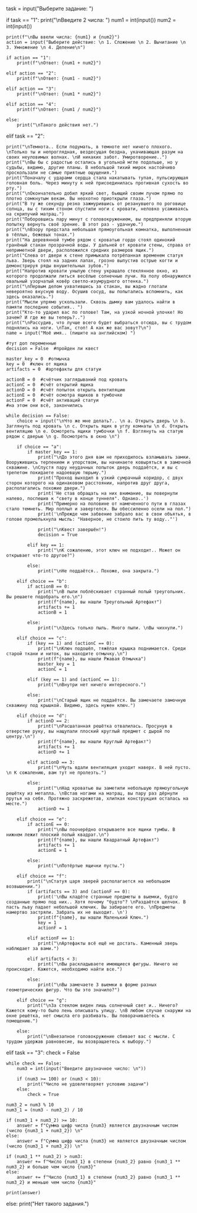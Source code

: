 task = input("Выберите задание: ")

if task == "1":
    print("\nВведите 2 числа: ")
    num1 = int(input())
    num2 = int(input())
    
    print(f"\nВы ввели числа: {num1} и {num2}")
    action = input("Выберите действие: \n 1. Сложение \n 2. Вычитание \n 3. Умножение \n 4. Деление\n")
    
    if action == "1":
        print(f"\nОтвет: {num1 + num2}")
        
    elif action == "2":
        print(f"\nОтвет: {num1 - num2}")
        
    elif action == "3":
        print(f"\nОтвет: {num1 * num2}")
        
    elif action == "4":
        print(f"\nОтвет: {num1 / num2}")
        
    else:
        print("\nТакого действия нет.")

elif task == "2":

    print("\nТемнота.. Если подумать, в темноте нет ничего плохого. \nТолько ты и непроглядная, вездесущая бездна, укачивающая разум на своих неуловимых волнах. \nИ никаких забот. Умиротворение..")
    print("\nВы бы с радостью остались в угольной мгле подольше, но у судьбы, видимо, другие планы. В небольшой тихий мирок настойчиво проскользали не самые приятные ощущения.")
    print("Поначалу с ударами сердца стала накатывать тупая, пульсирующая головная боль. Через минуту к ней присоединилась противная сухость во рту.")
    print("\nОкончательно добил яркий свет, бьющий своим лучом прямо по плотно сомкнутым векам. Вы неохотно приоткрыли глаза.")
    print("В ту же секунду резко зажмурившись от резанувшего по роговице солнца, вы с тихим стоном спустили ноги с кровати, неловко усаживаясь на скрипучий матрац.")
    print("Поборовшись пару минут с головокружением, вы предприняли вторую попытку вернуть своё зрение. В этот раз - удачную.")
    print("\nВзору предстала небольшая прямоугольная комнатка, выполненная в тёплых, бежевых тонах.")
    print("На деревянной тумбе рядом с кроватью гордо стоял одинокий гранёный стакан прозрачной воды. У дальней от кровати стены, справа от неприметной двери, расположился средних размеров ящик.")
    print("Слева от двери к стене примыкала потрёпанная временем статуя льва. Зверь стоял на задних лапах, грозно выпустив острые когти и демонстрируя ряды внушительных зубов.")
    print("Напротив кровати унылую стену украшало стеклянное окно, из которого продолжали литься весёлые солнечные лучи. На полу обнаружился овальный узорчатый ковёр светло-изумрудного оттенка.")
    print("\nПервым делом ухватившись за стакан, вы жадно глотали невероятно вкусную воду. Осушив сосуд, вы попытались вспомнить, как здесь оказались.")
    print("Мысли упрямо ускользали. Сквозь дымку вам удалось найти в памяти последние события.. ")
    print("Кто-то ударил вас по голове! Там, на узкой ночной улочке! Но зачем? И где же вы теперь?..")
    print("\nРассудив, что лучше всего будет выбраться отсюда, вы с трудом поднялись на ноги. \nТак, стоп! А как же вас зовут?\n")
    name = input("Моё имя.. (пишите на английском) ")
    
    #тут доп переменные
    decision = False  #пройден ли квест
    
    master_key = 0  #отмычка
    key = 0  #ключ от ящика
    artifacts = 0  #артефакты для статуи
    
    actionB = 0  #счётчик заглядываний под кровать
    actionC = 0  #счёт открытий ящика
    actionD = 0  #счёт попыток открыть вентиляцию
    actionE = 0  #счёт осмотра ящиков в тумбочке
    actionF = 0  #счёт активаций статуи
    #на этом они всё, закончились
    
    while decision == False:
        choice = input("\nЧто же мне делать?.. \n a. Открыть дверь \n b. Заглянуть под кровать \n c. Открыть ящик в углу комнаты \n d. Открыть вентиляцию \n e. Осмотреть ящики тумбочки \n f. Взглянуть на статую рядом с дверью \n g. Посмотреть в окно \n")
        
        if choice == "a":
            if master_key == 1:
                print("\nДо этого дня вам не приходилось взламывать замки. Вооружившись терпением и упорством, вы начинаете ковыряться в замочной скважине. \nСпустя пару неудачных попыток дверь поддаётся, и вы с трепетом покидаете надоевшую тюрьму.")
                print("Проход выходил в узкий сумрачный коридор, с двух сторон которого на одинаковом расстоянии, напротив друг друга, располагались похожие двери.")
                print('Не став обращать на них внимание, вы повернули налево, поспешив к "свету в конце туннеля". Однако..')
                print("Примерно на половине от намеченного пути в глазах стало темнеть. Мир поплыл и завертелся. Вы обессиленно осели на пол.")
                print('\nПрежде чем забвение забрало вас в свои объятья, в голове промелькнула мысль: "Наверное, не стоило пить ту воду.."')
                
                print("\nКвест завершён!")
                decision = True
            
            elif key == 1:
                print("\nК сожалению, этот ключ не подходит.. Может он открывает что-то другое?")
            
            else:
                print("\nНе поддаётся.. Похоже, она закрыта.")
        
        elif choice == "b":
            if actionB == 0:
                print("\nВ пыли поблёскивает странный полый треугольник. Вы решаете подобрать его.\n")
                print(f"{name}, вы нашли Треугольный Артефакт")
                artifacts += 1
                actionB = 1
            
            else:
                print("\nЗдесь только пыль. Много пыли. \nВы чихнули.")
        
        elif choice == "c":
            if (key == 1) and (actionC == 0):
                print("\nКлюч подошёл, тяжёлая крышка поднимается. Среди старой ткани и ниток, вы находите отмычку.\n")
                print(f"{name}, вы нашли Ржавая Отмычка")
                master_key = 1
                actionC = 1
            
            elif (key == 1) and (actionC == 1):
                print("\nВнутри нет ничего интересного.")
            
            else:
                print("\nСтарый ящик не поддаётся. Вы замечаете замочную скважину под крышкой. Видимо, здесь нужен ключ.")
        
        elif choice == "d":
            if actionD == 2:
                print("\nРасшатанная решётка отвалилась. Просунув в отверстие руку, вы нащупали плоский круглый предмет с дырой по центру.\n")
                print(f"{name}, вы нашли Круглый Артефакт")
                artifacts += 1
                actionD += 1
            
            elif actionD == 3:
                print("\nЧуть вдали вентиляция уходит наверх. В ней пусто. \n К сожалению, вам тут не пролезть.")
            
            else:
                print("\nНад кроватью вы заметили небольшую прямоугольную решётку из металла. \nВстав ногами на матрац, вы пару раз дёрнули прутья на себя. Протяжно заскрежетав, хлипкая конструкция осталась на месте.")
                actionD += 1
        
        elif choice == "e":
            if actionE == 0:
                print("\nВы поочерёдно открываете все ящики тумбы. В нижнем лежит плоский полый квадрат.\n")
                print(f"{name}, вы нашли Квадратный Артефакт")
                artifacts += 1 
                actionE = 1 
            
            else:
                print("\nПотёртые ящички пусты.")
        
        elif choice == "f":
            print("\nСтатуя царя зверей располагается на небольшом возвышении.")
            if (artifacts == 3) and (actionF == 0):
                print('\nВы кладёте странные предметы в выемки, будто созданные прямо под них.. Хотя почему "будто"? \nРаздаётся щелчок. В пасть льву падает небольшой ключик. Вы забираете его. \nПредметы намертво застряли. Забрать их не выходит. \n')
                print(f"{name}, вы нашли Маленький Ключ.")
                key = 1
                actionF = 1
            
            elif actionF == 1:
                print("\nАртефакты всё ещё не достать. Каменный зверь наблюдает за вами.")
            
            elif artifacts < 3:
                print("\nВы раскладываете имеющиеся фигуры. Ничего не происходит. Кажется, необходимо найти все.")
            
            else:
                print("\nВы замечаете 3 выемки в форме разных геометрических фигур. Что бы это значило?")
        
        elif choice == "g":
            print("\nЗа стеклом виден лишь солнечный свет и.. Ничего? Кажется кому-то было лень описывать улицу. \nВ любом случае снаружи на окне решётка, нет смысла его разбивать. Вы поворачиваетесь к помещению.")
        
        else:
            print("\nВнезапное головокружение сбивает вас с мысли. С трудом удержав равновесие, вы возвращаетесь к выбору.")

elif task == "3":
    check = False
    
    while check == False:
        num3 = int(input("Введите двузначное число: \n"))
        
        if (num3 >= 100) or (num3 < 10):
            print("Число не удовлетворяет условию задачи")
        else:
            check = True
    
    num3_2 = num3 % 10
    num3_1 = (num3 - num3_2) / 10
    
    if (num3_1 + num3_2) >= 10:
        answer = f"Сумма цифр числа {num3} является двузначным числом (число {num3_1 + num3_2}) \n"
    else:
        answer = f"Сумма цифр числа {num3} не является двузначным числом (число {num3_1 + num3_2}) \n"
    
    if (num3_1 ** num3_2) > num3:
        answer += f"Число {num3_1} в степени {num3_2} равно {num3_1 ** num3_2} и больше чем число {num3}"
    else:
        answer += f"Число {num3_1} в степени {num3_2} равно {num3_1 ** num3_2} и меньше чем число {num3}"
    
    print(answer)

else:
    print("Нет такого задания.")
